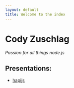 ```yaml
---
layout: default
title: Welcome to the index
---
```

# Cody Zuschlag

_Passion for all things node.js_

## Presentations:

* [hapijs](/hapiatlunch)
